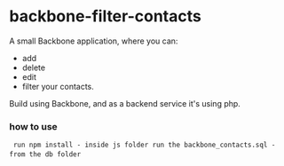# backbone-filter-contacts

A small Backbone application, where you can:
- add
- delete
- edit
- filter 
your contacts.

Build using Backbone, and as a backend service it's using php.


### how to use
` ` `
run npm install - inside js folder
run the backbone_contacts.sql - from the db folder
` ` `
